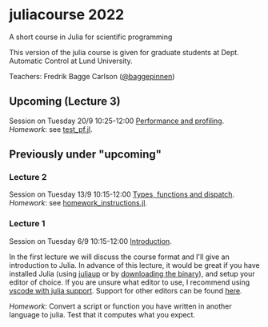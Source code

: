 # juliacourse 2022
A short course in Julia for scientific programming

This version of the julia course is given for graduate students at Dept. Automatic Control at Lund University.

Teachers:
Fredrik Bagge Carlson ([@baggepinnen](https://github.com/baggepinnen))

## Upcoming (Lecture 3)
Session on Tuesday 20/9 10:25-12:00 [Performance and profiling](https://github.com/baggepinnen/juliacourse2022/tree/master/lecture3_performance).
*Homework*: see [test_pf.jl](https://github.com/baggepinnen/juliacourse2022/blob/main/lecture3_performance/test_pf.jl).



## Previously under "upcoming"

### Lecture 2
Session on Tuesday 13/9 10:15-12:00 [Types, functions and dispatch](https://github.com/baggepinnen/juliacourse2022/tree/master/lecture2_types_functions).
*Homework*: see [homework_instructions.jl](https://github.com/baggepinnen/juliacourse2022/blob/main/lecture2_types_functions/homework_instructions.jl).


### Lecture 1
Session on Tuesday 6/9 10:15-12:00 [Introduction](https://github.com/baggepinnen/juliacourse2022/tree/master/lecture1_intro).

In the first lecture we will discuss the course format and I'll give an introduction to Julia. In advance of this lecture, it would be great if you have installed Julia (using [juliaup](https://github.com/JuliaLang/juliaup) or by [downloading the binary](https://julialang.org/downloads/)), and setup your editor of choice. If you are unsure what editor to use, I recommend using [vscode with julia support](https://www.julia-vscode.org/). Support for other editors can be found [here](https://github.com/JuliaEditorSupport).

*Homework*: Convert a script or function you have written in another language to julia. Test that it computes what you expect. 
